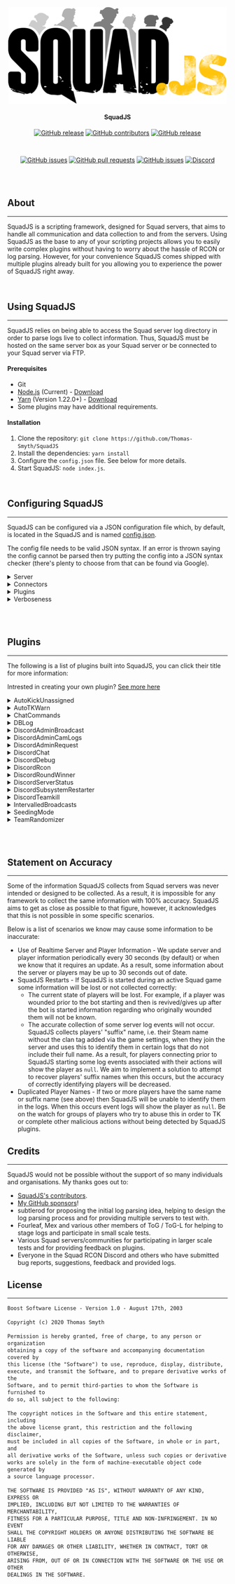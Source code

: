 <div align="center">

<img src="assets/squadjs-logo.png" alt="Logo" width="500"/>

#### SquadJS

[![GitHub release](https://img.shields.io/github/release/Thomas-Smyth/SquadJS.svg?style=flat-square)](https://github.com/Thomas-Smyth/SquadJS/releases)
[![GitHub contributors](https://img.shields.io/github/contributors/Thomas-Smyth/SquadJS.svg?style=flat-square)](https://github.com/Thomas-Smyth/SquadJS/graphs/contributors)
[![GitHub release](https://img.shields.io/github/license/Thomas-Smyth/SquadJS.svg?style=flat-square)](https://github.com/Thomas-Smyth/SquadJS/blob/master/LICENSE)

<br>

[![GitHub issues](https://img.shields.io/github/issues/Thomas-Smyth/SquadJS.svg?style=flat-square)](https://github.com/Thomas-Smyth/SquadJS/issues)
[![GitHub pull requests](https://img.shields.io/github/issues-pr-raw/Thomas-Smyth/SquadJS.svg?style=flat-square)](https://github.com/Thomas-Smyth/SquadJS/pulls)
[![GitHub issues](https://img.shields.io/github/stars/Thomas-Smyth/SquadJS.svg?style=flat-square)](https://github.com/Thomas-Smyth/SquadJS/stargazers)
[![Discord](https://img.shields.io/discord/266210223406972928.svg?style=flat-square&logo=discord)](https://discord.gg/9F2Ng5C)

<br><br>
</div>

## **About**
---
SquadJS is a scripting framework, designed for Squad servers, that aims to handle all communication and data collection to and from the servers. Using SquadJS as the base to any of your scripting projects allows you to easily write complex plugins without having to worry about the hassle of RCON or log parsing. However, for your convenience SquadJS comes shipped with multiple plugins already built for you allowing you to experience the power of SquadJS right away.

<br>

## **Using SquadJS**
---
SquadJS relies on being able to access the Squad server log directory in order to parse logs live to collect information. Thus, SquadJS must be hosted on the same server box as your Squad server or be connected to your Squad server via FTP.

#### Prerequisites
 * Git
 * [Node.js](https://nodejs.org/en/) (Current) - [Download](https://nodejs.org/en/)
 * [Yarn](https://yarnpkg.com/) (Version 1.22.0+) - [Download](https://classic.yarnpkg.com/en/docs/install)
 * Some plugins may have additional requirements.
 
#### Installation
1. Clone the repository: `git clone https://github.com/Thomas-Smyth/SquadJS`
2. Install the dependencies: `yarn install`
3. Configure the `config.json` file. See below for more details.
4. Start SquadJS: `node index.js`.


<br>

## **Configuring SquadJS**
---
SquadJS can be configured via a JSON configuration file which, by default, is located in the SquadJS and is named [config.json](https://github.com/Thomas-Smyth/SquadJS/blob/master/config.json).

The config file needs to be valid JSON syntax. If an error is thrown saying the config cannot be parsed then try putting the config into a JSON syntax checker (there's plenty to choose from that can be found via Google).

<details>
  <summary>Server</summary>

  ---
  ## Server Configuration

  The following section of the configuration contains information about your Squad server.

  ```json
  "server": {
    "id": 1,
    "host": "xxx.xxx.xxx.xxx",
    "queryPort": 27165,
    "rconPort": 21114,
    "rconPassword": "password",
    "logReaderMode": "tail",
    "logDir": "C:/path/to/squad/log/folder",
    "ftp":{
      "port": 21,
      "user": "FTP Username",
      "password": "FTP Password",
      "useListForSize": false
    },
    "adminLists": []
  },
  ```
  * `id` - An integer ID to uniquely identify the server.
  * `host` - The IP of the server.
  * `queryPort` - The query port of the server.
  * `rconPort` - The RCON port of the server.
  * `rconPassword` - The RCON password of the server.
  * `logReaderMode` - `tail` will read from a local log file. `ftp` will read from a remote log file using the FTP protocol.
  * `logDir` - The folder where your Squad logs are saved. Most likely will be `C:/servers/squad_server/SquadGame/Saved/Logs`.
  * `ftp:port` - The FTP port of the server. Only required for `ftp` `logReaderMode`.
  * `ftp:user` - The FTP user of the server. Only required for `ftp` `logReaderMode`.
  * `ftp:password` - The FTP password of the server. Only required for `ftp` `logReaderMode`.
  * `adminLists` - Sources for identifying an admins on the server.

  ---
</details>


<details>
  <summary>Connectors</summary>
  
  ---
  ## Connector Configuration

  Connectors allow SquadJS to communicate with external resources.
  ```json
  "connectors": {
    "discord": "Discord Login Token",
  },
  ```
  Connectors should be named, for example the above is named `discord`, and should have the associated config against it. Configs can be specified by name in plugin options. Should a connector not be needed by any plugin then the default values can be left or you can remove it from your config file.

  See below for more details on connectors and their associated config.

  ##### Squad Layer Filter
  Connects to a filtered list of Squad layers and filters them either by an "initial filter" or an "active filter" that depends on current server information, e.g. player count.
  ```js
  "layerFilter": {
    "type": "buildPoolFromFilter",
    "filter": {
      "whitelistedLayers": null,
      "blacklistedLayers": null,
      "whitelistedMaps": null,
      "blacklistedMaps": null,
      "whitelistedGamemodes": null,
      "blacklistedGamemodes": [
        "Training"
      ],
      "flagCountMin": null,
      "flagCountMax": null,
      "hasCommander": null,
      "hasTanks": null,
      "hasHelicopters": null
    },
    "activeLayerFilter": {
      "historyResetTime": 18000000,
      "layerHistoryTolerance": 8,
      "mapHistoryTolerance": 4,
      "gamemodeHistoryTolerance": {
        "Invasion": 4
      },
      "gamemodeRepetitiveTolerance": {
        "Invasion": 4
      },
      "playerCountComplianceEnabled": true,
      "factionComplianceEnabled": true,
      "factionHistoryTolerance": {
        "RUS": 4
      },
      "factionRepetitiveTolerance": {
        "RUS": 4
      }
    }
  },
  ```
  * `type` - The type of filter builder to use. `filter` will depend on this type.
    - `buildPoolFromFilter` - Builds the Squad layers list from a list of filters. An example `filter` with default values for this type is show above.
      - `whitelistedLayers` - List of layers to consider.
      - `blacklistLayers` -  List of layers to not consider.
      - `whitelistedMaps` - List of maps to consider.
      - `blacklistedMaps` - List of maps to not consider.
      - `whitelistedGamemodes` - List of gamemodes to consider.
      - `blacklistedGamemodes` - List of gamemodes to not consider.
      - `flagCountMin` - Minimum number of flags the layer may have.
      - `flagCountMax` - Maximum number of flags the layer may have.
      - `hasCommander` - Layer must/most not have a commander. `null` for either.
      - `hasTanks` - Layer must/most not have a tanks. `null` for either.
      - `hasHelicopters` - Layer must/most not have a helicopters. `null` for either.
    - `buildPoolFromFile` - Builds the Squad layers list from a Squad layer config file. `filter` should be the filename of the config file.
    - `buildPoolFromLayerNames` - Builds the Squad layers list from a list of layers. `filter` should be a list of layers, e.g. `"filter": ["Sumari AAS v1", "Fool's Road AAS v1"]`.
  * `filter` - Described above.
  * `activeLayerFilter` - Filters layers live as server information updates, e.g. if the player count exceeds a certain amount a layer may no longer be in the filter.
    - `historyResetTime` - After this number of miliseconds the layer history is no longer considered.
    - `layerHistoryTolerance` - A layer can only be played again after this number of layers.
    - `mapHistoryTolerance` - A map can only be played again after this number of layers.
    - `gamemodeHistoryTolerance` - A gamemode can only be played again after this number of layers. Gamemodes can be specified individually inside the object. If they are not listed then the filter is not applied.
    - `gamemodeRepetitiveTolerance` - A gamemode can only be played this number of times in a row. Gamemodes can be specified individually inside the object. If they are not listed then the filter is not applied.  
    - `playerCountComplianceEnabled` - Filter layers by player count.
    - `factionComplianceEnabled` - Filter layers so that a team cannot play the same faction twice in a row.
    - `factionHistoryTolerance` - A faction can only be played again after this number of layers. Factions can be specified individually inside the object. If they are not listed then the filter is not applied.
    - `factionRepetitiveTolerance` - A faction can only be played this number of times in a row. Factions can be specified individually inside the object. If they are not listed then the filter is not applied.  

  ##### Discord
  Connects to Discord via `discord.js`.
  ```json
  "discord": "Discord Login Token",
  ```
  Requires a Discord bot login token.


  ##### Databases
  SquadJS uses [Sequelize](https://sequelize.org/) to connect and use a wide range of SQL databases.

  The connector should be configured using any of Sequelize's single argument configuration options.

  For example:
  ```json
  "mysql": "mysql://user:pass@example.com:5432/dbname"
  ```

  or:
  ```json
  "sqlite": {
      "dialect": "sqlite",
      "storage": "path/to/database.sqlite"
  }
  ```

  See [Sequelize's documentation](https://sequelize.org/master/manual/getting-started.html#connecting-to-a-database) for more details.

  ---
</details>

<details>
  <summary>Plugins</summary>
  
  ---
  ## Plugin Configuration

  The `plugins` section in your config file lists all plugins built into SquadJS
  ```json
    "plugins": [
      {
        "plugin": "auto-tk-warn",
        "disabled": false,
        "message": "Please apologise for ALL TKs in ALL chat!"
      }
    ]
  ```

  The `disabled` field can be toggled between `true`/ `false` to enabled/disable the plugin. 

  Plugin options are also specified. A full list of plugin options can be seen below.

  ---
</details>

<details>
  <summary>Verboseness</summary>
  
  ---
  ## Console Output Configuration

  The `logger` section configures how verbose a module of SquadJS will be as well as the displayed color.
  ```json
    "logger": {
      "verboseness": {
        "SquadServer": 1,
        "LogParser": 1,
        "RCON": 1
      },
      "colors": {
        "SquadServer": "yellowBright",
        "SquadServerFactory": "yellowBright",
        "LogParser": "blueBright",
        "RCON": "redBright"
      }
    }
  ```
  The larger the number set in the `verboseness` section for a specified module the more it will print to the console.

  ---
</details>


<br><br>

## **Plugins**
---
The following is a list of plugins built into SquadJS, you can click their title for more information:

Intrested in creating your own plugin? [See more here](https://github.com/Thomas-Smyth/SquadJS/tree/master/plugins/_readme.md)

<details>
          <summary>AutoKickUnassigned</summary>
          <h2>AutoKickUnassigned</h2>
          <p>The <code>AutoKickUnassigned</code> plugin will automatically kick players that are not in a squad after a specified ammount of time.</p>
          <h3>Options</h3>
          <h4>warningMessage</h4>
           <h6>Description</h6>
           <p>Message SquadJS will send to players warning them they will be kicked</p>
           <h6>Default</h6>
           <pre><code>Join a squad, you are are unassigned and will be kicked</code></pre>
<h4>kickMessage</h4>
           <h6>Description</h6>
           <p>Message to send to players when they are kicked</p>
           <h6>Default</h6>
           <pre><code>Unassigned - automatically removed</code></pre>
<h4>frequencyOfWarnings</h4>
           <h6>Description</h6>
           <p>How often in seconds should we warn the player about being unassigned?</p>
           <h6>Default</h6>
           <pre><code>30</code></pre>
<h4>unassignedTimer</h4>
           <h6>Description</h6>
           <p>How long in minutes to wait before a player that is unassigned is kicked</p>
           <h6>Default</h6>
           <pre><code>6</code></pre>
<h4>playerThreshold</h4>
           <h6>Description</h6>
           <p>Player count required for AutoKick to start kicking players to disable set to -1 to disable</p>
           <h6>Default</h6>
           <pre><code>93</code></pre>
<h4>roundStartDelay</h4>
           <h6>Description</h6>
           <p>Time delay in minutes from start of the round before AutoKick starts kicking again</p>
           <h6>Default</h6>
           <pre><code>15</code></pre>
<h4>ignoreAdmins</h4>
           <h6>Description</h6>
           <p>Whether or not admins will be auto kicked for being unassigned</p>
           <h6>Default</h6>
           <pre><code>false</code></pre>
<h4>ignoreWhitelist</h4>
           <h6>Description</h6>
           <p>Whether or not players in the whitelist will be auto kicked for being unassigned</p>
           <h6>Default</h6>
           <pre><code>false</code></pre>
        </details>

<details>
          <summary>AutoTKWarn</summary>
          <h2>AutoTKWarn</h2>
          <p>The <code>AutoTkWarn</code> plugin will automatically warn players with a message when they teamkill.</p>
          <h3>Options</h3>
          <h4>message</h4>
           <h6>Description</h6>
           <p>The message to warn players with.</p>
           <h6>Default</h6>
           <pre><code>Please apologise for ALL TKs in ALL chat!</code></pre>
        </details>

<details>
          <summary>ChatCommands</summary>
          <h2>ChatCommands</h2>
          <p>The <code>ChatCommands</code> plugin can be configured to make chat commands that broadcast or warn the caller with present messages.</p>
          <h3>Options</h3>
          <h4>commands</h4>
           <h6>Description</h6>
           <p>An array of objects containing the following properties: <ul><li><code>command</code> - The command that initiates the message.</li><li><code>type</code> - Either <code>warn</code> or <code>broadcast</code>.</li><li><code>response</code> - The message to respond with.</li><li><code>ignoreChats</code> - A list of chats to ignore the commands in. Use this to limit it to admins.</li></ul></p>
           <h6>Default</h6>
           <pre><code>[
  {
    "command": "squadjs",
    "type": "warn",
    "response": "This server is powered by SquadJS.",
    "ignoreChats": []
  }
]</code></pre>
        </details>

<details>
          <summary>DBLog</summary>
          <h2>DBLog</h2>
          <p>The <code>mysql-log</code> plugin will log various server statistics and events to a database. This is great for server performance monitoring and/or player stat tracking.

Grafana (NOT YET WORKING WITH V2):
 * [Grafana](https://grafana.com/) is a cool way of viewing server statistics stored in the database.
 * Install Grafana.
 * Add your database as a datasource named <code>SquadJS</code>.
 * Import the [SquadJS Dashboard](https://github.com/Thomas-Smyth/SquadJS/blob/master/plugins/mysql-log/SquadJS-Dashboard.json) to get a preconfigured MySQL only Grafana dashboard.
 * Install any missing Grafana plugins.</p>
          <h3>Options</h3>
          <h4>database (Required)</h4>
           <h6>Description</h6>
           <p>The Sequelize connector to log server information to.</p>
           <h6>Default</h6>
           <pre><code>mysql</code></pre>
<h4>overrideServerID</h4>
           <h6>Description</h6>
           <p>A overridden server ID.</p>
           <h6>Default</h6>
           <pre><code>null</code></pre>
        </details>

<details>
          <summary>DiscordAdminBroadcast</summary>
          <h2>DiscordAdminBroadcast</h2>
          <p>The <code>DiscordAdminBroadcast</code> plugin will send a copy of admin broadcasts made in game to a Discord channel.</p>
          <h3>Options</h3>
          <h4>discordClient (Required)</h4>
           <h6>Description</h6>
           <p>Discord connector name.</p>
           <h6>Default</h6>
           <pre><code>discord</code></pre>
<h4>channelID (Required)</h4>
           <h6>Description</h6>
           <p>The ID of the channel to log admin broadcasts to.</p>
           <h6>Default</h6>
           <pre><code></code></pre><h6>Example</h6>
           <pre><code>667741905228136459</code></pre>
<h4>color</h4>
           <h6>Description</h6>
           <p>The color of the embed.</p>
           <h6>Default</h6>
           <pre><code>16761867</code></pre>
        </details>

<details>
          <summary>DiscordAdminCamLogs</summary>
          <h2>DiscordAdminCamLogs</h2>
          <p>The <code>DiscordAdminCamLogs</code> plugin will log in game admin camera usage to a Discord channel.</p>
          <h3>Options</h3>
          <h4>discordClient (Required)</h4>
           <h6>Description</h6>
           <p>Discord connector name.</p>
           <h6>Default</h6>
           <pre><code>discord</code></pre>
<h4>channelID (Required)</h4>
           <h6>Description</h6>
           <p>The ID of the channel to log admin camera usage to.</p>
           <h6>Default</h6>
           <pre><code></code></pre><h6>Example</h6>
           <pre><code>667741905228136459</code></pre>
<h4>color</h4>
           <h6>Description</h6>
           <p>The color of the embed.</p>
           <h6>Default</h6>
           <pre><code>16761867</code></pre>
        </details>

<details>
          <summary>DiscordAdminRequest</summary>
          <h2>DiscordAdminRequest</h2>
          <p>The <code>DiscordAdminRequest</code> plugin will ping admins in a Discord channel when a player requests an admin via the <code>!admin</code> command in in-game chat.</p>
          <h3>Options</h3>
          <h4>discordClient (Required)</h4>
           <h6>Description</h6>
           <p>Discord connector name.</p>
           <h6>Default</h6>
           <pre><code>discord</code></pre>
<h4>channelID (Required)</h4>
           <h6>Description</h6>
           <p>The ID of the channel to log admin broadcasts to.</p>
           <h6>Default</h6>
           <pre><code></code></pre><h6>Example</h6>
           <pre><code>667741905228136459</code></pre>
<h4>ignoreChats</h4>
           <h6>Description</h6>
           <p>A list of chat names to ignore.</p>
           <h6>Default</h6>
           <pre><code>[]</code></pre><h6>Example</h6>
           <pre><code>[
  "ChatSquad"
]</code></pre>
<h4>ignorePhrases</h4>
           <h6>Description</h6>
           <p>A list of phrases to ignore.</p>
           <h6>Default</h6>
           <pre><code>[]</code></pre><h6>Example</h6>
           <pre><code>[
  "switch"
]</code></pre>
<h4>command</h4>
           <h6>Description</h6>
           <p>The command that calls an admin.</p>
           <h6>Default</h6>
           <pre><code>admin</code></pre>
<h4>pingGroups</h4>
           <h6>Description</h6>
           <p>A list of Discord role IDs to ping.</p>
           <h6>Default</h6>
           <pre><code>[]</code></pre><h6>Example</h6>
           <pre><code>[
  "500455137626554379"
]</code></pre>
<h4>pingDelay</h4>
           <h6>Description</h6>
           <p>Cooldown for pings in milliseconds.</p>
           <h6>Default</h6>
           <pre><code>60000</code></pre>
<h4>color</h4>
           <h6>Description</h6>
           <p>The color of the embed.</p>
           <h6>Default</h6>
           <pre><code>16761867</code></pre>
        </details>

<details>
          <summary>DiscordChat</summary>
          <h2>DiscordChat</h2>
          <p>The <code>DiscordChat</code> plugin will log in-game chat to a Discord channel.</p>
          <h3>Options</h3>
          <h4>discordClient (Required)</h4>
           <h6>Description</h6>
           <p>Discord connector name.</p>
           <h6>Default</h6>
           <pre><code>discord</code></pre>
<h4>channelID (Required)</h4>
           <h6>Description</h6>
           <p>The ID of the channel to log admin broadcasts to.</p>
           <h6>Default</h6>
           <pre><code></code></pre><h6>Example</h6>
           <pre><code>667741905228136459</code></pre>
<h4>chatColors</h4>
           <h6>Description</h6>
           <p>The color of the embed for each chat.</p>
           <h6>Default</h6>
           <pre><code>{}</code></pre><h6>Example</h6>
           <pre><code>{
  "ChatAll": 16761867
}</code></pre>
<h4>color</h4>
           <h6>Description</h6>
           <p>The color of the embed.</p>
           <h6>Default</h6>
           <pre><code>16761867</code></pre>
<h4>ignoreChats</h4>
           <h6>Description</h6>
           <p>A list of chat names to ignore.</p>
           <h6>Default</h6>
           <pre><code>[
  "ChatSquad"
]</code></pre>
        </details>

<details>
          <summary>DiscordDebug</summary>
          <h2>DiscordDebug</h2>
          <p>The <code>DiscordDebug</code> plugin can be used to help debug SquadJS by dumping SquadJS events to a Discord channel.</p>
          <h3>Options</h3>
          <h4>discordClient (Required)</h4>
           <h6>Description</h6>
           <p>Discord connector name.</p>
           <h6>Default</h6>
           <pre><code>discord</code></pre>
<h4>channelID (Required)</h4>
           <h6>Description</h6>
           <p>The ID of the channel to log events to.</p>
           <h6>Default</h6>
           <pre><code></code></pre><h6>Example</h6>
           <pre><code>667741905228136459</code></pre>
<h4>events (Required)</h4>
           <h6>Description</h6>
           <p>A list of events to dump.</p>
           <h6>Default</h6>
           <pre><code>[]</code></pre><h6>Example</h6>
           <pre><code>[
  "PLAYER_DIED"
]</code></pre>
        </details>

<details>
          <summary>DiscordRcon</summary>
          <h2>DiscordRcon</h2>
          <p>The <code>DiscordRcon</code> plugin allows a specified Discord channel to be used as a RCON console to run RCON commands.</p>
          <h3>Options</h3>
          <h4>discordClient (Required)</h4>
           <h6>Description</h6>
           <p>Discord connector name.</p>
           <h6>Default</h6>
           <pre><code>discord</code></pre>
<h4>channelID (Required)</h4>
           <h6>Description</h6>
           <p>ID of channel to turn into RCON console.</p>
           <h6>Default</h6>
           <pre><code></code></pre><h6>Example</h6>
           <pre><code>667741905228136459</code></pre>
<h4>permissions</h4>
           <h6>Description</h6>
           <p><ul><li>Dictionary of roles and a list of the permissions they are allowed to use.<li>If dictionary is empty (<code>{}</code>) permissions will be disabled</li><li>A list of available RCON commands can be found here <a>https://squad.gamepedia.com/Server_Administration#Admin_Console_Commands</a>.</ul></p>
           <h6>Default</h6>
           <pre><code>{}</code></pre><h6>Example</h6>
           <pre><code>{
  "123456789123456789": [
    "AdminBroadcast",
    "AdminForceTeamChange",
    "AdminDemoteCommander"
  ]
}</code></pre>
<h4>prependAdminNameInBroadcast</h4>
           <h6>Description</h6>
           <p>Prepend admin names when making announcements.</p>
           <h6>Default</h6>
           <pre><code>false</code></pre>
        </details>

<details>
          <summary>DiscordRoundWinner</summary>
          <h2>DiscordRoundWinner</h2>
          <p>The <code>DiscordRoundWinner</code> plugin will send the round winner to a Discord channel.</p>
          <h3>Options</h3>
          <h4>discordClient (Required)</h4>
           <h6>Description</h6>
           <p>Discord connector name.</p>
           <h6>Default</h6>
           <pre><code>discord</code></pre>
<h4>channelID (Required)</h4>
           <h6>Description</h6>
           <p>The ID of the channel to log admin broadcasts to.</p>
           <h6>Default</h6>
           <pre><code></code></pre><h6>Example</h6>
           <pre><code>667741905228136459</code></pre>
<h4>color</h4>
           <h6>Description</h6>
           <p>The color of the embed.</p>
           <h6>Default</h6>
           <pre><code>16761867</code></pre>
        </details>

<details>
          <summary>DiscordServerStatus</summary>
          <h2>DiscordServerStatus</h2>
          <p>The <code>DiscordServerStatus</code> plugin updates a message in Discord with current server information, e.g. player count.</p>
          <h3>Options</h3>
          <h4>discordClient (Required)</h4>
           <h6>Description</h6>
           <p>Discord connector name.</p>
           <h6>Default</h6>
           <pre><code>discord</code></pre>
<h4>messageIDs (Required)</h4>
           <h6>Description</h6>
           <p>ID of messages to update.</p>
           <h6>Default</h6>
           <pre><code>[]</code></pre><h6>Example</h6>
           <pre><code>[
  {
    "channelID": "667741905228136459",
    "messageID": "766688383043895387"
  }
]</code></pre>
<h4>updateInterval</h4>
           <h6>Description</h6>
           <p>How frequently to update the status in Discord.</p>
           <h6>Default</h6>
           <pre><code>60000</code></pre>
<h4>disableStatus</h4>
           <h6>Description</h6>
           <p>Disable the bot status.</p>
           <h6>Default</h6>
           <pre><code>false</code></pre>
        </details>

<details>
          <summary>DiscordSubsystemRestarter</summary>
          <h2>DiscordSubsystemRestarter</h2>
          <p>The <code>DiscordSubSystemRestarter</code> plugin allows you to manually restart SquadJS subsystems in case an issues arises with them.<ul><li><code>!squadjs restartsubsystem rcon</code></li><li><code>!squadjs restartsubsystem logparser</code></li></ul></p>
          <h3>Options</h3>
          <h4>discordClient (Required)</h4>
           <h6>Description</h6>
           <p>Discord connector name.</p>
           <h6>Default</h6>
           <pre><code>discord</code></pre>
<h4>role (Required)</h4>
           <h6>Description</h6>
           <p>ID of role required to run the sub system restart commands.</p>
           <h6>Default</h6>
           <pre><code></code></pre><h6>Example</h6>
           <pre><code>667741905228136459</code></pre>
        </details>

<details>
          <summary>DiscordTeamkill</summary>
          <h2>DiscordTeamkill</h2>
          <p>The <code>DiscordTeamkill</code> plugin logs teamkills and related information to a Discord channel for admins to review.</p>
          <h3>Options</h3>
          <h4>discordClient (Required)</h4>
           <h6>Description</h6>
           <p>Discord connector name.</p>
           <h6>Default</h6>
           <pre><code>discord</code></pre>
<h4>channelID (Required)</h4>
           <h6>Description</h6>
           <p>The ID of the channel to log teamkills to.</p>
           <h6>Default</h6>
           <pre><code></code></pre><h6>Example</h6>
           <pre><code>667741905228136459</code></pre>
<h4>color</h4>
           <h6>Description</h6>
           <p>The color of the embeds.</p>
           <h6>Default</h6>
           <pre><code>16761867</code></pre>
<h4>disableSCBL</h4>
           <h6>Description</h6>
           <p>Disable Squad Community Ban List information.</p>
           <h6>Default</h6>
           <pre><code>false</code></pre>
        </details>

<details>
          <summary>IntervalledBroadcasts</summary>
          <h2>IntervalledBroadcasts</h2>
          <p>The <code>IntervalledBroadcasts</code> plugin allows you to set broadcasts, which will be broadcasted at preset intervals</p>
          <h3>Options</h3>
          <h4>broadcasts</h4>
           <h6>Description</h6>
           <p>Messages to broadcast.</p>
           <h6>Default</h6>
           <pre><code>[]</code></pre><h6>Example</h6>
           <pre><code>[
  "This server is powered by SquadJS."
]</code></pre>
<h4>interval</h4>
           <h6>Description</h6>
           <p>Frequency of the broadcasts in milliseconds.</p>
           <h6>Default</h6>
           <pre><code>300000</code></pre>
        </details>

<details>
          <summary>SeedingMode</summary>
          <h2>SeedingMode</h2>
          <p>The <code>SeedingMode</code> plugin broadcasts seeding rule messages to players at regular intervals when the server is below a specified player count. It can also be configured to display "Live" messages when the server goes live.</p>
          <h3>Options</h3>
          <h4>interval</h4>
           <h6>Description</h6>
           <p>Frequency of seeding messages in milliseconds.</p>
           <h6>Default</h6>
           <pre><code>150000</code></pre>
<h4>seedingThreshold</h4>
           <h6>Description</h6>
           <p>Player count required for server not to be in seeding mode.</p>
           <h6>Default</h6>
           <pre><code>50</code></pre>
<h4>seedingMessage</h4>
           <h6>Description</h6>
           <p>Seeding message to display.</p>
           <h6>Default</h6>
           <pre><code>Seeding Rules Active! Fight only over the middle flags! No FOB Hunting!</code></pre>
<h4>liveEnabled</h4>
           <h6>Description</h6>
           <p>Enable "Live" messages for when the server goes live.</p>
           <h6>Default</h6>
           <pre><code>true</code></pre>
<h4>liveThreshold</h4>
           <h6>Description</h6>
           <p>Player count required for "Live" messages to not bee displayed.</p>
           <h6>Default</h6>
           <pre><code>52</code></pre>
<h4>liveMessage</h4>
           <h6>Description</h6>
           <p>"Live" message to display.</p>
           <h6>Default</h6>
           <pre><code>Live!</code></pre>
        </details>

<details>
          <summary>TeamRandomizer</summary>
          <h2>TeamRandomizer</h2>
          <p>The <code>TeamRandomizer</code> can be used to randomize teams. It's great for destroying clan stacks or for social events. It can be run by typing, by default, <code>!randomize</code> into in-game admin chat</p>
          <h3>Options</h3>
          <h4>command</h4>
           <h6>Description</h6>
           <p>The command used to randomize the teams.</p>
           <h6>Default</h6>
           <pre><code>randomize</code></pre>
        </details>


<br><br>

## Statement on Accuracy
---
Some of the information SquadJS collects from Squad servers was never intended or designed to be collected. As a result, it is impossible for any framework to collect the same information with 100% accuracy. SquadJS aims to get as close as possible to that figure, however, it acknowledges that this is not possible in some specific scenarios.

Below is a list of scenarios we know may cause some information to be inaccurate:
 * Use of Realtime Server and Player Information - We update server and player information periodically every 30 seconds (by default) or when we know that it requires an update. As a result, some information about the server or players may be up to 30 seconds out of date.
 * SquadJS Restarts - If SquadJS is started during an active Squad game some information will be lost or not collected correctly:
     - The current state of players will be lost. For example, if a player was wounded prior to the bot starting and then is revived/gives up after the bot is started information regarding who originally wounded them will not be known.
     - The accurate collection of some server log events will not occur. SquadJS collects players' "suffix" name, i.e. their Steam name without the clan tag added via the game settings, when they join the server and uses this to identify them in certain logs that do not include their full name. As a result, for players connecting prior to SquadJS starting some log events associated with their actions will show the player as `null`. We aim to implement a solution to attempt to recover players' suffix names when this occurs, but the accuracy of correctly identifying players will be decreased.
 * Duplicated Player Names - If two or more players have the same name or suffix name (see above) then SquadJS will be unable to identify them in the logs. When this occurs event logs will show the player as `null`. Be on the watch for groups of players who try to abuse this in order to TK or complete other malicious actions without being detected by SquadJS plugins. 

## Credits
---
SquadJS would not be possible without the support of so many individuals and organisations. My thanks goes out to:
 * [SquadJS's contributors](https://github.com/Thomas-Smyth/SquadJS/graphs/contributors).
 * [My GitHub sponsors](https://github.com/sponsors/Thomas-Smyth)!
 * subtlerod for proposing the initial log parsing idea, helping to design the log parsing process and for providing multiple servers to test with.
 * Fourleaf, Mex and various other members of ToG / ToG-L for helping to stage logs and participate in small scale tests.
 * Various Squad servers/communities for participating in larger scale tests and for providing feedback on plugins.
 * Everyone in the Squad RCON Discord and others who have submitted bug reports, suggestions, feedback and provided logs.

## License
---
```
Boost Software License - Version 1.0 - August 17th, 2003

Copyright (c) 2020 Thomas Smyth

Permission is hereby granted, free of charge, to any person or organization
obtaining a copy of the software and accompanying documentation covered by
this license (the "Software") to use, reproduce, display, distribute,
execute, and transmit the Software, and to prepare derivative works of the
Software, and to permit third-parties to whom the Software is furnished to
do so, all subject to the following:

The copyright notices in the Software and this entire statement, including
the above license grant, this restriction and the following disclaimer,
must be included in all copies of the Software, in whole or in part, and
all derivative works of the Software, unless such copies or derivative
works are solely in the form of machine-executable object code generated by
a source language processor.

THE SOFTWARE IS PROVIDED "AS IS", WITHOUT WARRANTY OF ANY KIND, EXPRESS OR
IMPLIED, INCLUDING BUT NOT LIMITED TO THE WARRANTIES OF MERCHANTABILITY,
FITNESS FOR A PARTICULAR PURPOSE, TITLE AND NON-INFRINGEMENT. IN NO EVENT
SHALL THE COPYRIGHT HOLDERS OR ANYONE DISTRIBUTING THE SOFTWARE BE LIABLE
FOR ANY DAMAGES OR OTHER LIABILITY, WHETHER IN CONTRACT, TORT OR OTHERWISE,
ARISING FROM, OUT OF OR IN CONNECTION WITH THE SOFTWARE OR THE USE OR OTHER
DEALINGS IN THE SOFTWARE.
```
